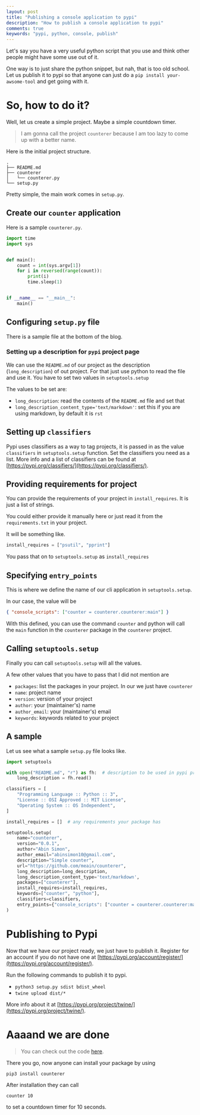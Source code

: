 ```yaml
---
layout: post
title: "Publishing a console application to pypi"
description: "How to publish a console application to pypi"
comments: true
keywords: "pypi, python, console, publish"
---
```


Let's say you have a very useful python script that you use and think other people might have some use out of it.

One way is to just share the python snippet, but nah, that is too old school.
Let us publish it to pypi so that anyone can just do a `pip install your-awsome-tool` and get going with it.

# So, how to do it?

Well, let us create a simple project. Maybe a simple countdown timer.

> I am gonna call the project `counterer` because I am too lazy to come up with a better name.

Here is the initial project structure.

```
.
├── README.md
├── counterer
│   └── counterer.py
└── setup.py
```

Pretty simple, the main work comes in `setup.py`.

## Create our `counter` application

Here is a sample `counterer.py`.

```python
import time
import sys


def main():
    count = int(sys.argv[1])
    for i in reversed(range(count)):
        print(i)
        time.sleep(1)


if __name__ == "__main__":
    main()
```

## Configuring `setup.py` file

There is a sample file at the bottom of the blog.

### Setting up a description for `pypi` project page

We can use the `README.md` of our project as the description (`long_description`) of out project.
For that just use python to read the file and use it.
You have to set two values in `setuptools.setup`

The values to be set are:

- `long_description`: read the contents of the `README.md` file and set that
- `long_description_content_type='text/markdown'`: set this if you are using markdown, by default it is `rst`

## Setting up `classifiers`

Pypi uses classifiers as a way to tag projects, it is passed in as the value `classifiers` in `setuptools.setup`
function.
Set the classifiers you need as a list.
More info and a list of classifiers can be found at [https://pypi.org/classifiers/](https://pypi.org/classifiers/).

## Providing requirements for project

You can provide the requirements of your project in `install_requires`. It is just a list of strings.

You could either provide it manually here or just read it from the `requirements.txt` in your project.

It will be something like.

```python
install_requires = ["psutil", "pprint"]
```

You pass that on to `setuptools.setup` as `install_requires`

## Specifying `entry_points`

This is where we define the name of our cli application in `setuptools.setup`.

In our case, the value will be

```json
{ "console_scripts": ["counter = counterer.counterer:main"] }
```

With this defined, you can use the command `counter` and python will call the `main` function in the `counterer` package
in the `counterer` project.


## Calling `setuptools.setup`

Finally you can call `setuptools.setup` will all the values.

A few other values that you have to pass that I did not mention are

- `packages`: list the packages in your project. In our we just have `counterer`
- `name`: project name
- `version`: version of your project
- `author`: your (maintainer's) name
- `author_email`: your (maintainer's) email
- `keywords`: keywords related to your project


## A sample

Let us see what a sample `setup.py` file looks like.

```python
import setuptools

with open("README.md", "r") as fh:  # description to be used in pypi project page
    long_description = fh.read()

classifiers = [
    "Programming Language :: Python :: 3",
    "License :: OSI Approved :: MIT License",
    "Operating System :: OS Independent",
]

install_requires = []  # any requirements your package has

setuptools.setup(
    name="counterer",
    version="0.0.1",
    author="Abin Simon",
    author_email="abinsimon10@gmail.com",
    description="Simple counter",
    url="https://github.com/meain/counterer",
    long_description=long_description,
    long_description_content_type='text/markdown',
    packages=["counterer"],
    install_requires=install_requires,
    keywords=["counter", "python"],
    classifiers=classifiers,
    entry_points={"console_scripts": ["counter = counterer.counterer:main"]},
)
```


# Publishing to Pypi

Now that we have our project ready, we just have to publish it.
Register for an account if you do not have one at [https://pypi.org/account/register/](https://pypi.org/account/register/).

Run the following commands to publish it to pypi.

- `python3 setup.py sdist bdist_wheel`
- `twine upload dist/*`

More info about it at [https://pypi.org/project/twine/](https://pypi.org/project/twine/).

# Aaaand we are done

> You can check out the code [here](https://github.com/meain/counterer).

There you go, now anyone can install your package by using

```pip3 install counterer```

After installation they can call

```
counter 10
```

to set a countdown timer for 10 seconds.
